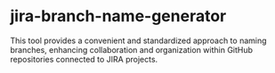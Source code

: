# jira-branch-name-generator
This tool provides a convenient and standardized approach to naming branches, enhancing collaboration and organization within GitHub repositories connected to JIRA projects.
